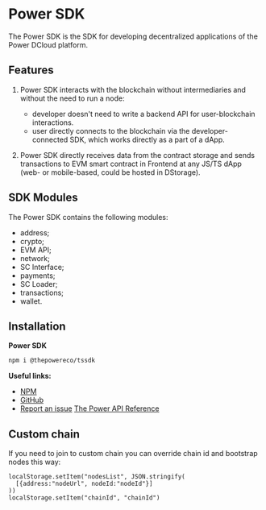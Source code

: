 # Power SDK

The Power SDK is the SDK for developing decentralized applications of the Power DCloud platform.

## Features

1. Power SDK interacts with the blockchain without intermediaries and without the need to run a node:

   - developer doesn't need to write a backend API for user-blockchain interactions. 
   - user directly connects to the blockchain via the developer-connected SDK, which works directly as a part of a dApp.

2. Power SDK directly receives data from the contract storage and sends transactions to EVM smart contract in Frontend at any JS/TS dApp (web- or mobile-based, could be hosted in DStorage).

## SDK Modules

The Power SDK contains the following modules:

- address;
- crypto;
- EVM API;
- network;
- SC Interface;
- payments;
- SC Loader;
- transactions;
- wallet.


## Installation

**Power SDK**
```bash 
npm i @thepowereco/tssdk
```

**Useful links:**

- [NPM](https://www.npmjs.com/package/@thepowereco/tssdk) 
- [GitHub](https://github.com/thepower/power_hub/tree/master/packages/tssdk/src/libs)
- [Report an issue](https://github.com/thepower/power_hub/issues) 
[The Power API Reference](https://doc.thepower.io/docs/Build/api/api-reference)

## Custom chain

If you need to join to custom chain you can override chain id and bootstrap nodes this way:

    localStorage.setItem("nodesList", JSON.stringify(
      [{address:"nodeUrl", nodeId:"nodeId"}]
    ))
    localStorage.setItem("chainId", "chainId")